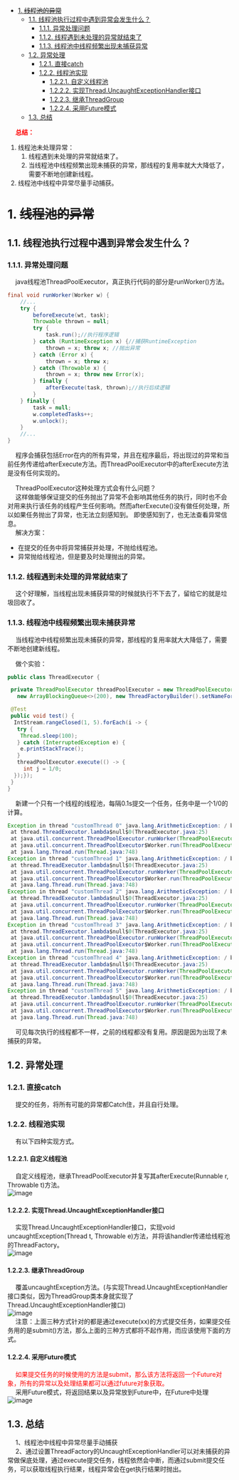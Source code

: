 
<!-- TOC -->

- [1. ~~线程池的异常~~](#1-线程池的异常)
    - [1.1. 线程池执行过程中遇到异常会发生什么？](#11-线程池执行过程中遇到异常会发生什么)
        - [1.1.1. 异常处理问题](#111-异常处理问题)
        - [1.1.2. 线程遇到未处理的异常就结束了](#112-线程遇到未处理的异常就结束了)
        - [1.1.3. 线程池中线程频繁出现未捕获异常](#113-线程池中线程频繁出现未捕获异常)
    - [1.2. 异常处理](#12-异常处理)
        - [1.2.1. 直接catch](#121-直接catch)
        - [1.2.2. 线程池实现](#122-线程池实现)
            - [1.2.2.1. 自定义线程池](#1221-自定义线程池)
            - [1.2.2.2. 实现Thread.UncaughtExceptionHandler接口](#1222-实现threaduncaughtexceptionhandler接口)
            - [1.2.2.3. 继承ThreadGroup](#1223-继承threadgroup)
            - [1.2.2.4. 采用Future模式](#1224-采用future模式)
    - [1.3. 总结](#13-总结)

<!-- /TOC -->

&emsp; **<font color = "red">总结：</font>**  
1. 线程池未处理异常：
    1. 线程遇到未处理的异常就结束了。  
    2. 当线程池中线程频繁出现未捕获的异常，那线程的复用率就大大降低了，需要不断地创建新线程。  
2. 线程池中线程中异常尽量手动捕获。  

# 1. ~~线程池的异常~~
<!-- 
****
https://mp.weixin.qq.com/s/7pQoC9PSqN43sbfhr0IUmA
-->

## 1.1. 线程池执行过程中遇到异常会发生什么？   
### 1.1.1. 异常处理问题  
&emsp; java线程池ThreadPoolExecutor，真正执行代码的部分是runWorker()方法。  

```java
final void runWorker(Worker w) {
    //...
    try {
        beforeExecute(wt, task);
        Throwable thrown = null;
        try {
            task.run();//执行程序逻辑
        } catch (RuntimeException x) {//捕获RuntimeException
            thrown = x; throw x; //抛出异常
        } catch (Error x) {
            thrown = x; throw x;
        } catch (Throwable x) {
            thrown = x; throw new Error(x);
        } finally {
            afterExecute(task, thrown);//执行后续逻辑
        }
    } finally {
        task = null;
        w.completedTasks++;
        w.unlock();
    }
    //...
}
```
&emsp; 程序会捕获包括Error在内的所有异常，并且在程序最后，将出现过的异常和当前任务传递给afterExecute方法。而ThreadPoolExecutor中的afterExecute方法是没有任何实现的。  

&emsp; ThreadPoolExecutor这种处理方式会有什么问题？  
&emsp; 这样做能够保证提交的任务抛出了异常不会影响其他任务的执行，同时也不会对用来执行该任务的线程产生任何影响。然而afterExecute()没有做任何处理，所以如果任务抛出了异常，也无法立刻感知到。 即使感知到了，也无法查看异常信息。  
&emsp; 解决方案：  

* 在提交的任务中将异常捕获并处理，不抛给线程池。  
* 异常抛给线程池，但是要及时处理抛出的异常。  

### 1.1.2. 线程遇到未处理的异常就结束了
&emsp; 这个好理解，当线程出现未捕获异常的时候就执行不下去了，留给它的就是垃圾回收了。

### 1.1.3. 线程池中线程频繁出现未捕获异常
&emsp; 当线程池中线程频繁出现未捕获的异常，那线程的复用率就大大降低了，需要不断地创建新线程。

&emsp; 做个实验：

```java
public class ThreadExecutor {

 private ThreadPoolExecutor threadPoolExecutor = new ThreadPoolExecutor(1, 1, 60, TimeUnit.SECONDS,
   new ArrayBlockingQueue<>(200), new ThreadFactoryBuilder().setNameFormat("customThread %d").build());

 @Test
 public void test() {
  IntStream.rangeClosed(1, 5).forEach(i -> {
   try {
    Thread.sleep(100);
   } catch (InterruptedException e) {
    e.printStackTrace();
   }
   threadPoolExecutor.execute(() -> {
     int j = 1/0;
  });});
 }
}
```

&emsp; 新建一个只有一个线程的线程池，每隔0.1s提交一个任务，任务中是一个1/0的计算。

```java
Exception in thread "customThread 0" java.lang.ArithmeticException: / by zero
 at thread.ThreadExecutor.lambda$null$0(ThreadExecutor.java:25)
 at java.util.concurrent.ThreadPoolExecutor.runWorker(ThreadPoolExecutor.java:1142)
 at java.util.concurrent.ThreadPoolExecutor$Worker.run(ThreadPoolExecutor.java:617)
 at java.lang.Thread.run(Thread.java:748)
Exception in thread "customThread 1" java.lang.ArithmeticException: / by zero
 at thread.ThreadExecutor.lambda$null$0(ThreadExecutor.java:25)
 at java.util.concurrent.ThreadPoolExecutor.runWorker(ThreadPoolExecutor.java:1142)
 at java.util.concurrent.ThreadPoolExecutor$Worker.run(ThreadPoolExecutor.java:617)
 at java.lang.Thread.run(Thread.java:748)
Exception in thread "customThread 2" java.lang.ArithmeticException: / by zero
 at thread.ThreadExecutor.lambda$null$0(ThreadExecutor.java:25)
 at java.util.concurrent.ThreadPoolExecutor.runWorker(ThreadPoolExecutor.java:1142)
 at java.util.concurrent.ThreadPoolExecutor$Worker.run(ThreadPoolExecutor.java:617)
 at java.lang.Thread.run(Thread.java:748)
Exception in thread "customThread 3" java.lang.ArithmeticException: / by zero
 at thread.ThreadExecutor.lambda$null$0(ThreadExecutor.java:25)
 at java.util.concurrent.ThreadPoolExecutor.runWorker(ThreadPoolExecutor.java:1142)
 at java.util.concurrent.ThreadPoolExecutor$Worker.run(ThreadPoolExecutor.java:617)
 at java.lang.Thread.run(Thread.java:748)
Exception in thread "customThread 4" java.lang.ArithmeticException: / by zero
 at thread.ThreadExecutor.lambda$null$0(ThreadExecutor.java:25)
 at java.util.concurrent.ThreadPoolExecutor.runWorker(ThreadPoolExecutor.java:1142)
 at java.util.concurrent.ThreadPoolExecutor$Worker.run(ThreadPoolExecutor.java:617)
 at java.lang.Thread.run(Thread.java:748)
Exception in thread "customThread 5" java.lang.ArithmeticException: / by zero
 at thread.ThreadExecutor.lambda$null$0(ThreadExecutor.java:25)
 at java.util.concurrent.ThreadPoolExecutor.runWorker(ThreadPoolExecutor.java:1142)
 at java.util.concurrent.ThreadPoolExecutor$Worker.run(ThreadPoolExecutor.java:617)
 at java.lang.Thread.run(Thread.java:748)
```

&emsp; 可见每次执行的线程都不一样，之前的线程都没有复用。原因是因为出现了未捕获的异常。

## 1.2. 异常处理

### 1.2.1. 直接catch  
&emsp; 提交的任务，将所有可能的异常都Catch住，并且自行处理。  

### 1.2.2. 线程池实现  
&emsp; 有以下四种实现方式。  

#### 1.2.2.1. 自定义线程池  
&emsp; 自定义线程池，继承ThreadPoolExecutor并复写其afterExecute(Runnable r, Throwable t)方法。  
![image](http://182.92.69.8:8081/img/java/concurrent/threadPool-7.png)  

#### 1.2.2.2. 实现Thread.UncaughtExceptionHandler接口  
&emsp; 实现Thread.UncaughtExceptionHandler接口，实现void uncaughtException(Thread t, Throwable e)方法，并将该handler传递给线程池的ThreadFactory。  
![image](http://182.92.69.8:8081/img/java/concurrent/threadPool-8.png)  

#### 1.2.2.3. 继承ThreadGroup  
&emsp; 覆盖uncaughtException方法。(与实现Thread.UncaughtExceptionHandler接口类似，因为ThreadGroup类本身就实现了Thread.UncaughtExceptionHandler接口)  
![image](http://182.92.69.8:8081/img/java/concurrent/threadPool-9.png)  
&emsp; 注意：上面三种方式针对的都是通过execute(xx)的方式提交任务，如果提交任务用的是submit()方法，那么上面的三种方式都将不起作用，而应该使用下面的方式。  

#### 1.2.2.4. 采用Future模式  
&emsp; <font color = "red">如果提交任务的时候使用的方法是submit，那么该方法将返回一个Future对象，所有的异常以及处理结果都可以通过future对象获取。</font>  
&emsp; 采用Future模式，将返回结果以及异常放到Future中，在Future中处理  
![image](http://182.92.69.8:8081/img/java/concurrent/threadPool-11.png)  

## 1.3. 总结
&emsp; 1、线程池中线程中异常尽量手动捕获  
&emsp; 2、通过设置ThreadFactory的UncaughtExceptionHandler可以对未捕获的异常做保底处理，通过execute提交任务，线程依然会中断，而通过submit提交任务，可以获取线程执行结果，线程异常会在get执行结果时抛出。  

